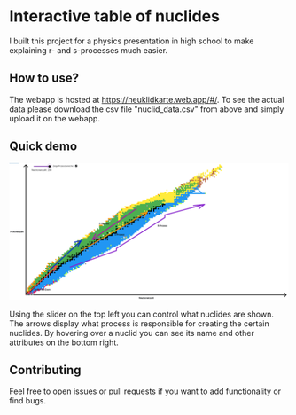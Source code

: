 # Interactive table of nuclides
I built this project for a physics presentation in high school to make explaining r- and s-processes much easier.

## How to use?
The webapp is hosted at https://neuklidkarte.web.app/#/. To see the actual data please download the csv file "nuclid_data.csv" from above and simply upload it on the webapp.

## Quick demo
![Alt text](<voll mit pfeilen.png>)

Using the slider on the top left you can control what nuclides are shown. The arrows display what process is responsible for creating the certain nuclides. By hovering over a nuclid you can see its name and other attributes on the bottom right.


## Contributing
Feel free to open issues or pull requests if you want to add functionality or find bugs.

